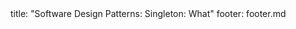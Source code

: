 <frontmatter>
title: "Software Design Patterns: Singleton: What"
footer: footer.md
</frontmatter>

<include src="unit-inPage-asFlat.md" boilerplate />